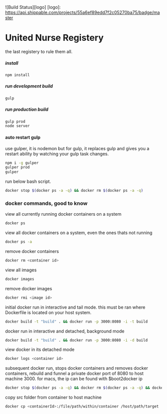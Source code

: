 ![Build Status][logo]
[logo]: https://api.shippable.com/projects/55a6ef89edd7f2c05270ba75/badge/master
# United Nurse Registery
the last registery to rule them all.

##### install
```sh
npm install
```

##### run development build
```sh
gulp
```

##### run production build
```sh
gulp prod
node server
```

#### auto restart gulp
use gulper, it is nodemon but for gulp, it replaces gulp and gives you a restart ability by watching your gulp task changes.
```sh
npm i -g gulper
gulper prod
gulper
```

run below bash script.
```bash
docker stop $(docker ps -a -q) && docker rm $(docker ps -a -q)
```

### docker commands, good to know
view all currently running docker containers on a system
```bash
docker ps
```

view all docker containers on a system, even the ones thats not running
```bash
docker ps -a
```

remove docker containers
```bash
docker rm <container id>
```

view all images
```bash
docker images
```

remove docker images
```bash
docker rmi <image id>
```

initial docker run in interactive and tail mode. this must be ran where Dockerfile is located on your host system.
```bash
docker build -t "build" . && docker run -p 3000:8080 -i -t build
```

docker run in interactive and detached, background mode
```bash
docker build -t "build" . && docker run -p 3000:8080 -i -d build
```

view docker in its detached mode
```bash
docker logs <container id>
```

subsequent docker run, stops docker containers and removes docker containers, rebuild and funnel a private docker port of 8080 to host machine 3000. for macs, the ip can be found with $boot2docker ip
```bash
docker stop $(docker ps -a -q) && docker rm $(docker ps -a -q) && docker rmi build && docker build -t "build" . && docker run -p 3000:8080 -i -d build
```

copy src folder from container to host machine
```bash
docker cp <containerId>:/file/path/within/container /host/path/target
```

